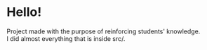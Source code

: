 # Hello!

Project made with the purpose of reinforcing students' knowledge. <br>
I did almost everything that is inside src/.
